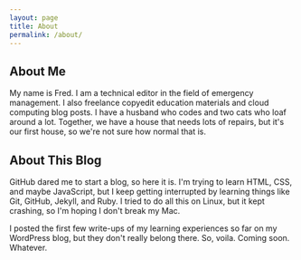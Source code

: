 ```yaml
---
layout: page
title: About
permalink: /about/
---
```


## About Me

My name is Fred. I am a technical editor in the field of emergency management. I also freelance copyedit education materials and cloud computing blog posts. I have a husband who codes and two cats who loaf around a lot. Together, we have a house that needs lots of repairs, but it's our first house, so we're not sure how normal that is.

## About This Blog

GitHub dared me to start a blog, so here it is. I'm trying to learn HTML, CSS, and maybe JavaScript, but I keep getting interrupted by learning things like Git, GitHub, Jekyll, and Ruby. I tried to do all this on Linux, but it kept crashing, so I'm hoping I don't break my Mac.

I posted the first few write-ups of my learning experiences so far on my WordPress blog, but they don't really belong there. So, voila. Coming soon. Whatever.
